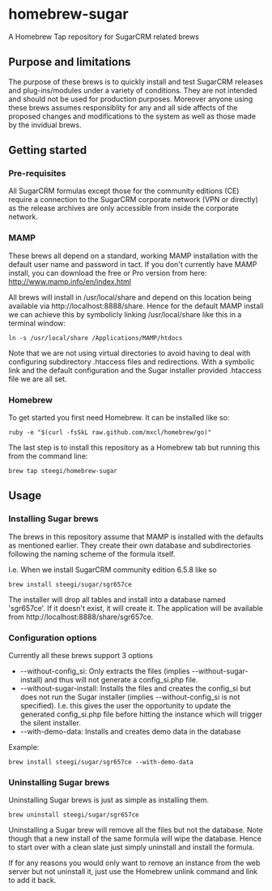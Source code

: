 homebrew-sugar
==============
A Homebrew Tap repository for SugarCRM related brews

## Purpose and limitations

The purpose of these brews is to quickly install and test SugarCRM releases and plug-ins/modules under a variety of conditions. They are not intended and should not be used for production purposes. Moreover anyone using these brews assumes responsiblity for any and all side affects of the proposed changes and modifications to the system as well as those made by the invidual brews.

## Getting started

### Pre-requisites
All SugarCRM formulas except those for the community editions (CE) require a connection to the SugarCRM corporate network (VPN or directly) as the release archives are only accessible from inside the corporate network.

### MAMP

These brews all depend on a standard, working MAMP installation with the default user name and password in tact.
If you don't currently have MAMP install, you can download the free or Pro version from here: http://www.mamp.info/en/index.html

All brews will install in /usr/local/share and depend on this location being available via http://localhost:8888/share. Hence for the default MAMP install we can achieve this by symbolicly linking /usr/local/share like this in a terminal window:

```
ln -s /usr/local/share /Applications/MAMP/htdocs
```
Note that we are not using virtual directories to avoid having to deal with configuring subdirectory .htaccess files and redirections. With a symbolic link and the default configuration and the Sugar installer provided .htaccess file we are all set.

### Homebrew
To get started you first need Homebrew. It can be installed like so:
```
ruby -e "$(curl -fsSkL raw.github.com/mxcl/homebrew/go)"
```
The last step is to install this repository as a Homebrew tab but running this from the command line:
```
brew tap steegi/homebrew-sugar
```

## Usage

### Installing Sugar brews

The brews in this repository assume that MAMP is installed with the defaults as mentioned earlier. They create their own database and subdirectories following the naming scheme of the formula itself.

I.e. When we install SugarCRM community edition 6.5.8 like so
```
brew install steegi/sugar/sgr657ce
```
The installer will drop all tables and install into a database named 'sgr657ce'. If it doesn't exist, it will create it. The application will be available from http://localhost:8888/share/sgr657ce.

### Configuration options
Currently all these brews support 3 options
* --without-config_si: Only extracts the files (implies --without-sugar-install) and thus will not generate a config_si.php file.
* --without-sugar-install: Installs the files and creates the config_si but does not run the Sugar installer (implies --without-config_si is not specified). I.e. this gives the user the opportunity to update the generated config_si.php file before hitting the instance which will trigger the silent installer.
* --with-demo-data: Installs and creates demo data in the database

Example:
```
brew install steegi/sugar/sgr657ce --with-demo-data
```

### Uninstalling Sugar brews
Uninstalling Sugar brews is just as simple as installing them.
```
brew uninstall steegi/sugar/sgr657ce
```
Uninstalling a Sugar brew will remove all the files but not the database. Note though that a new install of the same formula will wipe the database. Hence to start over with a clean slate just simply uninstall and install the formula.

If for any reasons you would only want to remove an instance from the web server but not uninstall it, just use the Homebrew unlink command and link to add it back.